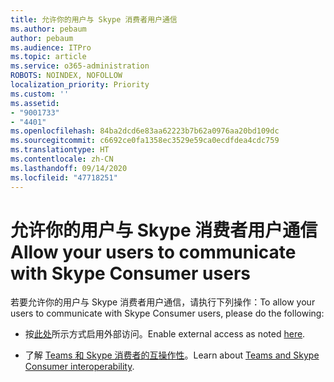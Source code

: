 ```yaml
---
title: 允许你的用户与 Skype 消费者用户通信
ms.author: pebaum
author: pebaum
ms.audience: ITPro
ms.topic: article
ms.service: o365-administration
ROBOTS: NOINDEX, NOFOLLOW
localization_priority: Priority
ms.custom: ''
ms.assetid:
- "9001733"
- "4401"
ms.openlocfilehash: 84ba2dcd6e83aa62223b7b62a0976aa20bd109dc
ms.sourcegitcommit: c6692ce0fa1358ec3529e59ca0ecdfdea4cdc759
ms.translationtype: HT
ms.contentlocale: zh-CN
ms.lasthandoff: 09/14/2020
ms.locfileid: "47718251"
---
```

# <a name="allow-your-users-to-communicate-with-skype-consumer-users"></a><span data-ttu-id="bd4e9-102">允许你的用户与 Skype 消费者用户通信</span><span class="sxs-lookup"><span data-stu-id="bd4e9-102">Allow your users to communicate with Skype Consumer users</span></span>

<span data-ttu-id="bd4e9-103">若要允许你的用户与 Skype 消费者用户通信，请执行下列操作：</span><span class="sxs-lookup"><span data-stu-id="bd4e9-103">To allow your users to communicate with Skype Consumer users, please do the following:</span></span>

- <span data-ttu-id="bd4e9-104">按[此处](https://docs.microsoft.com/microsoftteams/manage-external-access#allow-or-block-domains)所示方式启用外部访问。</span><span class="sxs-lookup"><span data-stu-id="bd4e9-104">Enable external access as noted [here](https://docs.microsoft.com/microsoftteams/manage-external-access#allow-or-block-domains).</span></span>

- <span data-ttu-id="bd4e9-105">了解 [Teams 和 Skype 消费者的互操作性](https://docs.microsoft.com/microsoftteams/teams-skype-interop)。</span><span class="sxs-lookup"><span data-stu-id="bd4e9-105">Learn about [Teams and Skype Consumer interoperability](https://docs.microsoft.com/microsoftteams/teams-skype-interop).</span></span>

